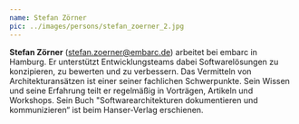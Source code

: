 ```yaml
---
name: Stefan Zörner
pic: ../images/persons/stefan_zoerner_2.jpg
---
```


**Stefan Zörner** (stefan.zoerner@embarc.de) arbeitet bei embarc in Hamburg. Er unterstützt Entwicklungsteams dabei Softwarelösungen zu konzipieren, zu bewerten und zu verbessern. Das Vermitteln von Architekturansätzen ist einer seiner fachlichen Schwerpunkte. Sein Wissen und seine Erfahrung teilt er regelmäßig in Vorträgen, Artikeln und Workshops. Sein Buch "Softwarearchitekturen dokumentieren und kommunizieren“ ist beim Hanser-Verlag erschienen.
